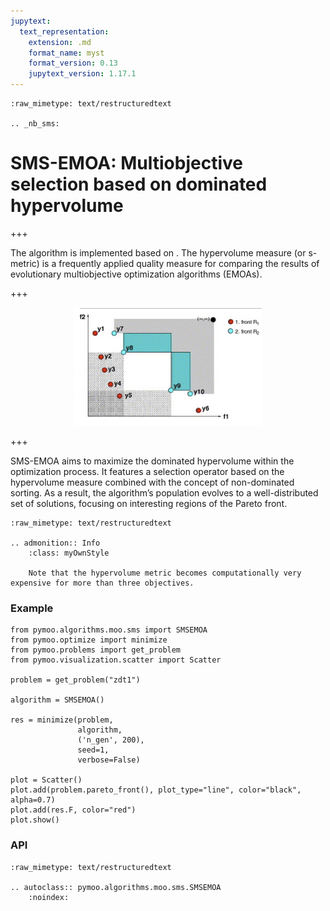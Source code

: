 ```yaml
---
jupytext:
  text_representation:
    extension: .md
    format_name: myst
    format_version: 0.13
    jupytext_version: 1.17.1
---
```


```{raw-cell}
:raw_mimetype: text/restructuredtext

.. _nb_sms:
```

# SMS-EMOA: Multiobjective selection based on dominated hypervolume

+++

The algorithm is implemented based on <cite data-cite="sms"></cite>. The hypervolume measure (or s-metric) is a frequently applied quality measure for comparing the results of evolutionary multiobjective optimization algorithms (EMOAs). 

+++

<div style="text-align: center;">
    <img src="https://github.com/anyoptimization/pymoo-data/blob/main/docs/images/sms.png?raw=true" width="300">
</div>

+++

SMS-EMOA aims to maximize the dominated hypervolume within the optimization process. It features a selection operator based on the hypervolume measure combined with the concept of non-dominated sorting. As a result, the algorithm’s population evolves to a well-distributed set of solutions, focusing on interesting regions of the Pareto front. 

```{raw-cell}
:raw_mimetype: text/restructuredtext

.. admonition:: Info
    :class: myOwnStyle

    Note that the hypervolume metric becomes computationally very expensive for more than three objectives.
```

### Example

```{code-cell} ipython3
from pymoo.algorithms.moo.sms import SMSEMOA
from pymoo.optimize import minimize
from pymoo.problems import get_problem
from pymoo.visualization.scatter import Scatter

problem = get_problem("zdt1")

algorithm = SMSEMOA()

res = minimize(problem,
               algorithm,
               ('n_gen', 200),
               seed=1,
               verbose=False)

plot = Scatter()
plot.add(problem.pareto_front(), plot_type="line", color="black", alpha=0.7)
plot.add(res.F, color="red")
plot.show()
```

### API

```{raw-cell}
:raw_mimetype: text/restructuredtext

.. autoclass:: pymoo.algorithms.moo.sms.SMSEMOA
    :noindex:
```
